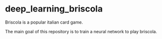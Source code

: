 # deep_learning_briscola

Briscola is a popular italian card game. 

The main goal of this repository is to train a neural network to play briscola.
